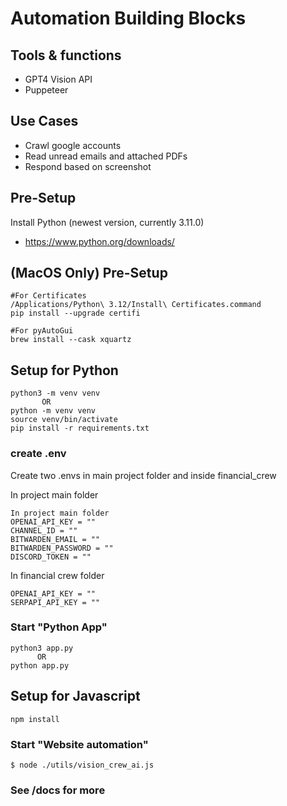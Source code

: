 # Automation Building Blocks

## Tools & functions

- GPT4 Vision API
- Puppeteer

## Use Cases

- Crawl google accounts
- Read unread emails and attached PDFs
- Respond based on screenshot

## Pre-Setup

Install Python (newest version, currently 3.11.0)

- https://www.python.org/downloads/

## (MacOS Only) Pre-Setup

```shell
#For Certificates
/Applications/Python\ 3.12/Install\ Certificates.command
pip install --upgrade certifi

#For pyAutoGui
brew install --cask xquartz
```

## Setup for Python

```shell
python3 -m venv venv
       OR
python -m venv venv
source venv/bin/activate
pip install -r requirements.txt
```
### create .env
Create two .envs in main project folder and inside financial_crew

In project main folder
```
In project main folder
OPENAI_API_KEY = ""
CHANNEL_ID = ""
BITWARDEN_EMAIL = ""
BITWARDEN_PASSWORD = ""
DISCORD_TOKEN = ""
```
In financial crew folder
```
OPENAI_API_KEY = ""
SERPAPI_API_KEY = ""
```
### Start "Python App"

```shell
python3 app.py
      OR
python app.py

```

## Setup for Javascript

```shell
npm install
```

### Start "Website automation"

```shell
$ node ./utils/vision_crew_ai.js
```

### See /docs for more
